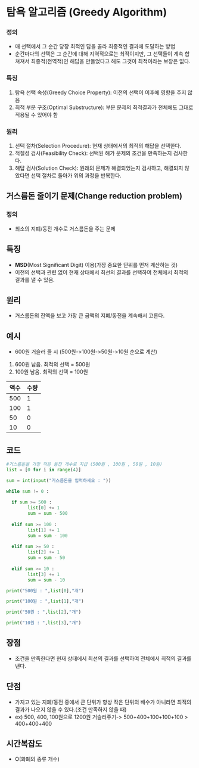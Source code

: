 # 탐욕 알고리즘 (Greedy Algorithm)

### 정의

- 매 선택에서 그 순간 당장 최적인 답을 골라 최종적인 결과에 도달하는 방법
- 순간마다의 선택은 그 순간에 대해 지역적으로는 최적이지만, 그 선택들이 계속 합쳐져서 최종적(전역적)인 해답을 만들었다고 해도 그것이 최적이라는 보장은 없다.

### 특징
1. 탐욕 선택 속성(Greedy Choice Property): 이전의 선택이 이후에 영향을 주지 않음
2. 최적 부분 구조(Optimal Substructure): 부분 문제의 최적결과가 전체에도 그대로 적용될 수 있어야 함

### 원리
1. 선택 절차(Selection Procedure): 현재 상태에서의 최적의 해답을 선택한다.
2. 적절성 검사(Feasibility Check): 선택된 해가 문제의 조건을 만족하는지 검사한다.
3. 해답 검사(Solution Check): 원래의 문제가 해결되었는지 검사하고, 해결되지 않았다면 선택 절차로 돌아가 위의 과정을 반복한다.

## 거스름돈 줄이기 문제(Change reduction problem)

### 정의

- 최소의 지폐/동전 개수로 거스름돈을 주는 문제

## 특징

- **MSD**(Most Significant Digit) 이용(가장 중요한 단위를 먼저 계산하는 것)
- 이전의 선택과 관련 없이 현재 상태에서 최선의 결과를 선택하여 전체에서 최적의 결과를 낼 수 있음.

## 원리
- 거스름돈의 잔액을 보고 가장 큰 금액의 지폐/동전을 계속해서 고른다.

## 예시
- 600원 거슬러 줄 시 (500원->100원->50원->10원 순으로 계산)
1. 600원 남음. 최적의 선택 = 500원
2. 100원 남음. 최적의 선택 = 100원

| 액수 | 수량 |
| --- | --- |
| 500 | 1 |
| 100 | 1 |
| 50 | 0 |
| 10 | 0 |

## 코드
```python
#거스름돈을 가장 적은 동전 개수로 지급 (500원 , 100원 , 50원 , 10원) 
list = [0 for i in range(4)] 

sum = int(input("거스름돈을 입력하세요 : "))

while sum != 0 : 
	
  if sum >= 500 : 
		list[0] += 1 
		sum = sum - 500 
	
  elif sum >= 100 : 
		list[1] += 1 
		sum = sum - 100 
	
  elif sum >= 50 : 
		list[2] += 1 
		sum = sum - 50 
	
  elif sum >= 10 : 
		list[3] += 1 
		sum = sum - 10 

print("500원 : ",list[0],"개")

print("100원 : ",list[1],"개")

print("50원 : ",list[2],"개") 

print("10원 : ",list[3],"개")
```

## 장점

- 조건을 만족한다면 현재 상태에서 최선의 결과를 선택하여 전체에서 최적의 결과를 낸다.

## 단점

- 가지고 있는 지폐/동전 중에서 큰 단위가 항상 작은 단위의 배수가 아니라면 최적의 결과가 나오지 않을 수 있다.(조건 만족하지 않을 때)
- ex) 500, 400, 100원으로 1200원 거슬러주기-> 500+400+100+100+100 > 400+400+400

## 시간복잡도

- O(화폐의 종류 개수)
